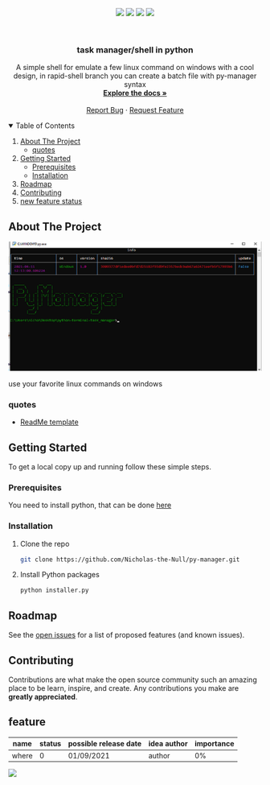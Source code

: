 <p align="center">
<img src=https://img.shields.io/github/stars/Nicholas-the-Null/py-manager?style=for-the-badge&logo=appveyor&color=blue />
<img src=https://img.shields.io/github/forks/Nicholas-the-Null/py-manager?style=for-the-badge&logo=appveyor&color=blue />
<img src=https://img.shields.io/github/issues/Nicholas-the-Null/py-manager?style=for-the-badge&logo=appveyor&color=informational />
<img src=https://img.shields.io/github/issues-pr/Nicholas-the-Null/py-manager?style=for-the-badge&logo=appveyor&color=informational />
</p>
<br />
<p align="center">
  <a href="https://github.com/othneildrew/Best-README-Template">
    
  </a>
  
  <h3 align="center">task manager/shell in python</h3>

  <p align="center">
    A simple shell for emulate a few linux command on windows with a cool design, in rapid-shell branch you can create a batch file with py-manager syntax
    <br />
    <a href="https://github.com/Nicholas-the-Null/py-manager"><strong>Explore the docs »</strong></a>
    <br />
    <br />
    <a href="https://github.com/Nicholas-the-Null/py-manager/issues">Report Bug</a>
    ·
    <a href="https://github.com/Nicholas-the-Null/py-manager/issues/new?assignees=&labels=&template=feature_request.md&title=">Request Feature</a>
  </p>
</p>
  
<details open="open">
  <summary>Table of Contents</summary>
  <ol>
    <li>
      <a href="#about-the-project">About The Project</a>
      <ul>
        <li><a href="#quotes">quotes</a></li>
      </ul>
    </li>
    <li>
      <a href="#getting-started">Getting Started</a>
      <ul>
        <li><a href="#prerequisites">Prerequisites</a></li>
        <li><a href="#installation">Installation</a></li>
      </ul>
    </li>
    <li><a href="#roadmap">Roadmap</a></li>
    <li><a href="#contributing">Contributing</a></li>
    <li><a href="#feature">new feature status</a></li>

  </ol>
</details>

## About The Project

<img src="screen/screen.png" alt="Image of product">

use your favorite linux commands on windows

### quotes

* [ReadMe template](https://github.com/logicguy1/Discord-Nitro-Generator-and-Checker)


## Getting Started

To get a local copy up and running follow these simple steps.

### Prerequisites
You need to install python, that can be done [here](https://www.python.org)

### Installation
1. Clone the repo
   ```sh
   git clone https://github.com/Nicholas-the-Null/py-manager.git
   ```
2. Install Python packages
   ```sh
   python installer.py
   ```
   


## Roadmap

See the [open issues]("https://github.com/Nicholas-the-Null/py-manager/issues/issues) for a list of proposed features (and known issues).

## Contributing

Contributions are what make the open source community such an amazing place to be learn, inspire, and create. Any contributions you make are **greatly appreciated**.


## feature

name | status | possible release date | idea author | importance
---- | ------ | --------------------- | ------------| -------------
where | 0 | 01/09/2021 | author | 0%


<p>
<img src=https://komarev.com/ghpvc/?username=Nicholas-the-Null />
</p>
